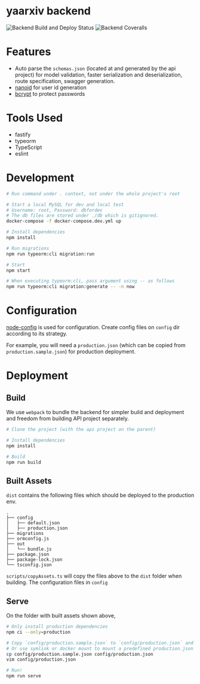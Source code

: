 # yaarxiv backend

![Backend Build and Deploy Status](https://img.shields.io/github/workflow/status/ddadaal/yaarxiv/Build%20and%20Publish%20backend?label=Backend%20Build%20and%20Deploy&style=flat-square)
![Backend Coveralls](https://img.shields.io/coveralls/github/ddadaal/yaarxiv?label=Backend%20Test%20Coverage&style=flat-square)

# Features

- Auto parse the `schemas.json` (located at and generated by the api project) for model validation, faster serialization and deserialization, route specification, swagger generation.
- [nanoid](https://github.com/ai/nanoid) for user id generation
- [bcrypt](https://github.com/dcodeIO/bcrypt.js) to protect passwords

# Tools Used

- fastify
- typeorm
- TypeScript
- eslint

# Development

```bash
# Run command under . context, not under the whole project's root

# Start a local MySQL for dev and local test
# Username: root, Password: dbfordev
# The db files are stored under ./db which is gitignored.
docker-compose -f docker-compose.dev.yml up

# Install dependencies
npm install

# Run migrations
npm run typeorm:cli migration:run

# Start
npm start

# When executing typeorm:cli, pass argument using -- as follows
npm run typeorm:cli migration:generate -- -n now

```

# Configuration

[node-config](https://github.com/lorenwest/node-config) is used for configuration. Create config files on `config` dir according to its strategy.

For example, you will need a `production.json` (which can be copied from `production.sample.json`) for production deployment.

# Deployment

## Build

We use `webpack` to bundle the backend for simpler build and deployment and freedom from building API project separately.

```bash
# Clone the project (with the api project on the parent)

# Install dependencies
npm install

# Build
npm run build

```

## Built Assets

`dist` contains the following files which should be deployed to the production env.

```
.
├── config
│   ├── default.json
│   ├── production.json
├── migrations
├── ormconfig.js
├── out
│   └── bundle.js
├── package.json
├── package-lock.json
└── tsconfig.json
```

`scripts/copyAssets.ts` will copy the files above to the `dist` folder when building. The configuration files in `config`

## Serve

On the folder with built assets shown above,

```bash
# Only install production dependencies
npm ci --only=production

# Copy `config/production.sample.json` to `config/production.json` and change the configs
# Or use symlink or docker mount to mount a predefined production.json to the config directory
cp config/production.sample.json config/production.json
vim config/production.json

# Run!
npm run serve

```
